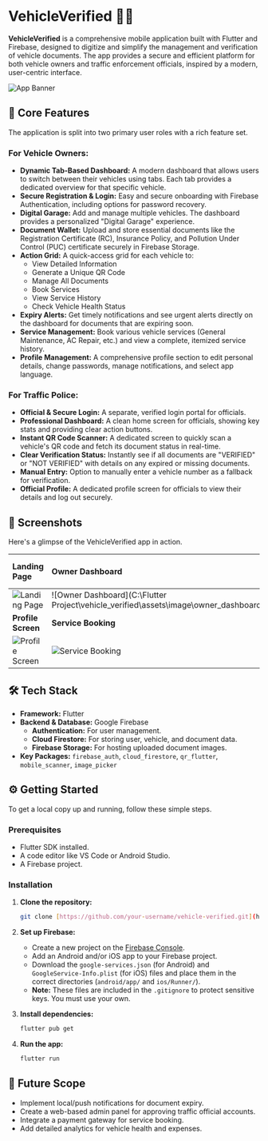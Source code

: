 # VehicleVerified 🚗✅

**VehicleVerified** is a comprehensive mobile application built with Flutter and Firebase, designed to digitize and simplify the management and verification of vehicle documents. The app provides a secure and efficient platform for both vehicle owners and traffic enforcement officials, inspired by a modern, user-centric interface.

![App Banner](https://placehold.co/1200x400/1A237E/FFFFFF?text=VehicleVerified)

## 🚀 Core Features

The application is split into two primary user roles with a rich feature set.

### For Vehicle Owners:

* **Dynamic Tab-Based Dashboard:** A modern dashboard that allows users to switch between their vehicles using tabs. Each tab provides a dedicated overview for that specific vehicle.
* **Secure Registration & Login:** Easy and secure onboarding with Firebase Authentication, including options for password recovery.
* **Digital Garage:** Add and manage multiple vehicles. The dashboard provides a personalized "Digital Garage" experience.
* **Document Wallet:** Upload and store essential documents like the Registration Certificate (RC), Insurance Policy, and Pollution Under Control (PUC) certificate securely in Firebase Storage.
* **Action Grid:** A quick-access grid for each vehicle to:
    * View Detailed Information
    * Generate a Unique QR Code
    * Manage All Documents
    * Book Services
    * View Service History
    * Check Vehicle Health Status
* **Expiry Alerts:** Get timely notifications and see urgent alerts directly on the dashboard for documents that are expiring soon.
* **Service Management:** Book various vehicle services (General Maintenance, AC Repair, etc.) and view a complete, itemized service history.
* **Profile Management:** A comprehensive profile section to edit personal details, change passwords, manage notifications, and select app language.

### For Traffic Police:

* **Official & Secure Login:** A separate, verified login portal for officials.
* **Professional Dashboard:** A clean home screen for officials, showing key stats and providing clear action buttons.
* **Instant QR Code Scanner:** A dedicated screen to quickly scan a vehicle's QR code and fetch its document status in real-time.
* **Clear Verification Status:** Instantly see if all documents are "VERIFIED" or "NOT VERIFIED" with details on any expired or missing documents.
* **Manual Entry:** Option to manually enter a vehicle number as a fallback for verification.
* **Official Profile:** A dedicated profile screen for officials to view their details and log out securely.

## 📸 Screenshots

Here's a glimpse of the VehicleVerified app in action.

| Landing Page                                                                                           | Owner Dashboard                                                                                | Traffic Police Dashboard                                                            |
|:-------------------------------------------------------------------------------------------------------|:-----------------------------------------------------------------------------------------------|:------------------------------------------------------------------------------------|
| ![Landing Page](https://drive.google.com/file/d/1kuCgkVyf3d-ZnUfyUGp6GnmkND-MGYW1/view?usp=drive_link) | ![Owner Dashboard](C:\Flutter Project\vehicle_verified\assets\image\owner_dashboard.jpg)       | ![Police Dashboard](https://placehold.co/300x600/212121/FFFFFF?text=Police+Scanner) |
| **Profile Screen**                                                                                     | **Service Booking**                                                                            | **Verification Result**                                                             |
| ![Profile Screen](https://placehold.co/300x600/E3F2FD/000000?text=Profile+Screen)                      | ![Service Booking](https://placehold.co/300x600/E3F2FD/000000?text=Service+Booking)            | ![Verification Result](https://placehold.co/300x600/4CAF50/FFFFFF?text=VERIFIED)    |

## 🛠️ Tech Stack

* **Framework:** Flutter
* **Backend & Database:** Google Firebase
    * **Authentication:** For user management.
    * **Cloud Firestore:** For storing user, vehicle, and document data.
    * **Firebase Storage:** For hosting uploaded document images.
* **Key Packages:** `firebase_auth`, `cloud_firestore`, `qr_flutter`, `mobile_scanner`, `image_picker`

## ⚙️ Getting Started

To get a local copy up and running, follow these simple steps.

### Prerequisites

* Flutter SDK installed.
* A code editor like VS Code or Android Studio.
* A Firebase project.

### Installation

1.  **Clone the repository:**
    ```bash
    git clone [https://github.com/your-username/vehicle-verified.git](https://github.com/your-username/vehicle-verified.git)
    ```

2.  **Set up Firebase:**
    * Create a new project on the [Firebase Console](https://console.firebase.google.com/).
    * Add an Android and/or iOS app to your Firebase project.
    * Download the `google-services.json` (for Android) and `GoogleService-Info.plist` (for iOS) files and place them in the correct directories (`android/app/` and `ios/Runner/`).
    * **Note:** These files are included in the `.gitignore` to protect sensitive keys. You must use your own.

3.  **Install dependencies:**
    ```bash
    flutter pub get
    ```

4.  **Run the app:**
    ```bash
    flutter run
    ```

## 🌟 Future Scope

* Implement local/push notifications for document expiry.
* Create a web-based admin panel for approving traffic official accounts.
* Integrate a payment gateway for service booking.
* Add detailed analytics for vehicle health and expenses.
